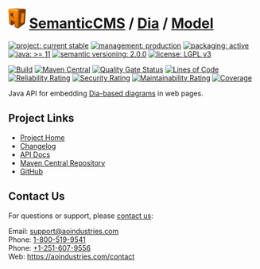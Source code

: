 # [<img src="ao-logo.png" alt="AO Logo" width="35" height="40">](https://github.com/ao-apps) [SemanticCMS](https://github.com/ao-apps/semanticcms) / [Dia](https://github.com/ao-apps/semanticcms-dia) / [Model](https://github.com/ao-apps/semanticcms-dia-model)

[![project: current stable](https://semanticcms.com/ao-badges/project-current-stable.svg)](https://aoindustries.com/life-cycle#project-current-stable)
[![management: production](https://semanticcms.com/ao-badges/management-production.svg)](https://aoindustries.com/life-cycle#management-production)
[![packaging: active](https://semanticcms.com/ao-badges/packaging-active.svg)](https://aoindustries.com/life-cycle#packaging-active)  
[![java: &gt;= 11](https://semanticcms.com/ao-badges/java-11.svg)](https://docs.oracle.com/en/java/javase/11/docs/api/)
[![semantic versioning: 2.0.0](https://semanticcms.com/ao-badges/semver-2.0.0.svg)](http://semver.org/spec/v2.0.0.html)
[![license: LGPL v3](https://semanticcms.com/ao-badges/license-lgpl-3.0.svg)](https://www.gnu.org/licenses/lgpl-3.0)

[![Build](https://github.com/ao-apps/semanticcms-dia-model/workflows/Build/badge.svg?branch=1.x)](https://github.com/ao-apps/semanticcms-dia-model/actions?query=workflow%3ABuild)
[![Maven Central](https://maven-badges.herokuapp.com/maven-central/com.semanticcms/semanticcms-dia-model/badge.svg)](https://maven-badges.herokuapp.com/maven-central/com.semanticcms/semanticcms-dia-model)
[![Quality Gate Status](https://sonarcloud.io/api/project_badges/measure?branch=1.x&project=com.semanticcms%3Asemanticcms-dia-model&metric=alert_status)](https://sonarcloud.io/dashboard?branch=1.x&id=com.semanticcms%3Asemanticcms-dia-model)
[![Lines of Code](https://sonarcloud.io/api/project_badges/measure?branch=1.x&project=com.semanticcms%3Asemanticcms-dia-model&metric=ncloc)](https://sonarcloud.io/component_measures?branch=1.x&id=com.semanticcms%3Asemanticcms-dia-model&metric=ncloc)  
[![Reliability Rating](https://sonarcloud.io/api/project_badges/measure?branch=1.x&project=com.semanticcms%3Asemanticcms-dia-model&metric=reliability_rating)](https://sonarcloud.io/component_measures?branch=1.x&id=com.semanticcms%3Asemanticcms-dia-model&metric=Reliability)
[![Security Rating](https://sonarcloud.io/api/project_badges/measure?branch=1.x&project=com.semanticcms%3Asemanticcms-dia-model&metric=security_rating)](https://sonarcloud.io/component_measures?branch=1.x&id=com.semanticcms%3Asemanticcms-dia-model&metric=Security)
[![Maintainability Rating](https://sonarcloud.io/api/project_badges/measure?branch=1.x&project=com.semanticcms%3Asemanticcms-dia-model&metric=sqale_rating)](https://sonarcloud.io/component_measures?branch=1.x&id=com.semanticcms%3Asemanticcms-dia-model&metric=Maintainability)
[![Coverage](https://sonarcloud.io/api/project_badges/measure?branch=1.x&project=com.semanticcms%3Asemanticcms-dia-model&metric=coverage)](https://sonarcloud.io/component_measures?branch=1.x&id=com.semanticcms%3Asemanticcms-dia-model&metric=Coverage)

Java API for embedding [Dia-based diagrams](https://wiki.gnome.org/Apps/Dia/) in web pages.

## Project Links
* [Project Home](https://semanticcms.com/dia/model/)
* [Changelog](https://semanticcms.com/dia/model/changelog)
* [API Docs](https://semanticcms.com/dia/model/apidocs/)
* [Maven Central Repository](https://search.maven.org/artifact/com.semanticcms/semanticcms-dia-model)
* [GitHub](https://github.com/ao-apps/semanticcms-dia-model)

## Contact Us
For questions or support, please [contact us](https://aoindustries.com/contact):

Email: [support@aoindustries.com](mailto:support@aoindustries.com)  
Phone: [1-800-519-9541](tel:1-800-519-9541)  
Phone: [+1-251-607-9556](tel:+1-251-607-9556)  
Web: https://aoindustries.com/contact
